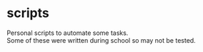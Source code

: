 # scripts

Personal scripts to automate some tasks.\
Some of these were written during school so may not be tested.
